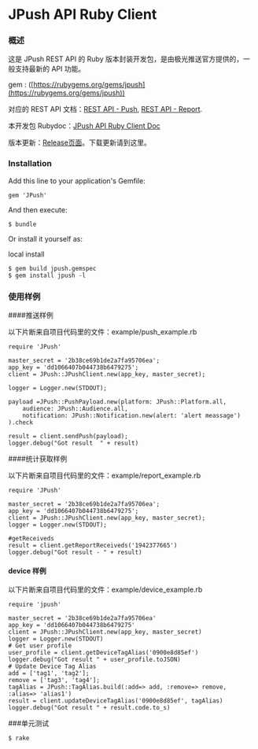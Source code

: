 <h1>JPush API Ruby Client</h1>


### 概述

这是 JPush REST API 的 Ruby 版本封装开发包，是由极光推送官方提供的，一般支持最新的 API 功能。

gem : ([https://rubygems.org/gems/jpush](https://rubygems.org/gems/jpush))

对应的 REST API 文档：[REST API - Push](../server/rest_api_v3_push/), [REST API - Report](../server/rest_api_v3_report/). 

本开发包 Rubydoc：[JPush API Ruby Client Doc](http://www.rdoc.info/github/jpush/jpush-api-ruby-client/master/frames)

版本更新：[Release页面](../../resources/#sdk_1)。下载更新请到这里。

### Installation

Add this line to your application's Gemfile:

```
gem 'JPush'
```
And then execute:

```
$ bundle
```
Or install it yourself as:

local install

```
$ gem build jpush.gemspec
$ gem install jpush -l
```

### 使用样例

####推送样例

以下片断来自项目代码里的文件：example/push_example.rb

```
require 'JPush'

master_secret = '2b38ce69b1de2a7fa95706ea';
app_key = 'dd1066407b044738b6479275';
client = JPush::JPushClient.new(app_key, master_secret);

logger = Logger.new(STDOUT);

payload =JPush::PushPayload.new(platform: JPush::Platform.all,
    audience: JPush::Audience.all,
    notification: JPush::Notification.new(alert: 'alert meassage')
).check

result = client.sendPush(payload);
logger.debug("Got result  " + result)
```

####统计获取样例

以下片断来自项目代码里的文件：example/report_example.rb
```
require 'JPush'

master_secret = '2b38ce69b1de2a7fa95706ea';
app_key = 'dd1066407b044738b6479275';
client = JPush::JPushClient.new(app_key, master_secret);
logger = Logger.new(STDOUT);

#getReceiveds
result = client.getReportReceiveds('1942377665')
logger.debug("Got result - " + result)
```

#### device 样例

以下片断来自项目代码里的文件：example/device_example.rb

```
require 'jpush'

master_secret = '2b38ce69b1de2a7fa95706ea'
app_key = 'dd1066407b044738b6479275'
client = JPush::JPushClient.new(app_key, master_secret)
logger = Logger.new(STDOUT)
# Get user profile
user_profile = client.getDeviceTagAlias('0900e8d85ef')
logger.debug("Got result " + user_profile.toJSON)
# Update Device Tag Alias
add = ['tag1', 'tag2'];
remove = ['tag3', 'tag4'];
tagAlias = JPush::TagAlias.build(:add=> add, :remove=> remove, :alias=> 'alias1')
result = client.updateDeviceTagAlias('0900e8d85ef', tagAlias)
logger.debug("Got result " + result.code.to_s)
```

###单元测试

```
$ rake
```